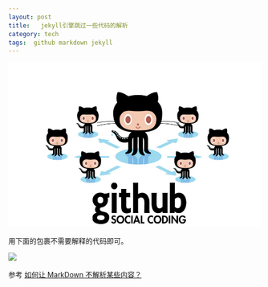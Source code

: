 ```yaml
---
layout: post
title:   jekyll引擎跳过一些代码的解析
category: tech
tags:  github markdown jekyll
---
```

![](/assets/img/github.jpg)

用下面的包裹不需要解释的代码即可。

![](https://cdn.kelu.org/blog/2017/07/2017-07-30-8.18.10.png)

参考 [如何让 MarkDown 不解析某些内容？](https://www.v2ex.com/t/323402)